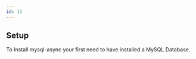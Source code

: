 ```yaml
---
id: 11
---
```

## Setup

To Install mysql-async your first need to have installed a MySQL Database.